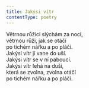 ```yaml
---
title: Jakýsi vítr
contentType: poetry
---
```


<section>

Větrnou růžici slýchám za noci,  
větrnou růži, jak se otáčí  
po tichém nářku a po pláči.  
Jakýsi vítr jí vane do uší.  
Jakýsi vítr se v ní paboucí.  
Jakýsi vítr lehá na duši,  
která se zvolna, zvolna otáčí  
po tichém nářku a po pláči.

</section>
